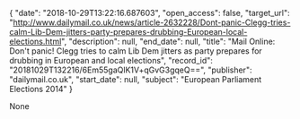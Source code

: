 {
  "date": "2018-10-29T13:22:16.687603", 
  "open_access": false, 
  "target_url": "http://www.dailymail.co.uk/news/article-2632228/Dont-panic-Clegg-tries-calm-Lib-Dem-jitters-party-prepares-drubbing-European-local-elections.html", 
  "description": null, 
  "end_date": null, 
  "title": "Mail Online: Don't panic! Clegg tries to calm Lib Dem jitters as party prepares for drubbing in European and local elections", 
  "record_id": "20181029T132216/6Em55gaQlK1V+qGvG3gqeQ==", 
  "publisher": "dailymail.co.uk", 
  "start_date": null, 
  "subject": "European Parliament Elections 2014"
}

None